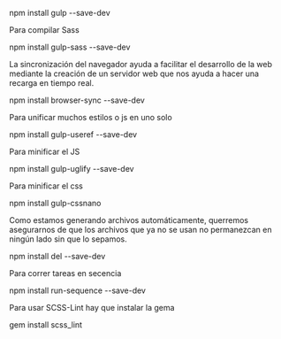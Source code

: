 npm install gulp --save-dev

Para compilar Sass

npm install gulp-sass --save-dev

La sincronización del navegador ayuda a facilitar el desarrollo de la web mediante la creación de un servidor web que nos ayuda a hacer una recarga en tiempo real.

npm install browser-sync --save-dev

Para unificar muchos estilos o js en uno solo

npm install gulp-useref --save-dev

Para minificar el JS

npm install gulp-uglify --save-dev

Para minificar el css

npm install gulp-cssnano

Como estamos generando archivos automáticamente, querremos asegurarnos de que los archivos que ya no se usan no permanezcan en ningún lado sin que lo sepamos.

npm install del --save-dev

Para correr tareas en secencia

npm install run-sequence --save-dev

Para usar SCSS-Lint hay que instalar la gema

gem install scss_lint